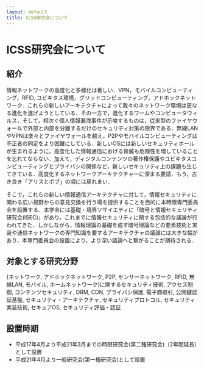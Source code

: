 ```yaml
---
layout: default
title: ICSS研究会について
---
```


# ICSS研究会について

## 紹介
情報ネットワークの高度化と多様化は著しい．VPN，モバイルコンピューティング，RFID, ユビキタス環境，グリッドコンピューティング，アドホックネットワーク．これらの新しいアーキテクチャによって我々のネットワーク環境は更なる進化を遂げようとしている．その一方で，進化するワームやコンピュータウィルス，そして，相次ぐ個人情報漏洩事件が示唆するものは，従来型のファイヤウォールで外部と内部を分離するだけのセキュリティ対策の限界である．無線LANやVPNは楽々とファイヤウォールを越え，P2Pやモバイルコンピューティングは不正者の同定をより困難にしている．新しいOSには新しいセキュリティホールが生まれるように，高度化した情報通信における脅威も危険性を増していることを忘れてならない．加えて，ディジタルコンテンツの著作権保護やユビキタスコンピューティングとプライバシの関係など，新しいセキュリティ上の課題も生じてきている．高度化するネットワークアーキテクチャーに深まる要請．もう，古き良き「アリスとボブ」の頃には戻れまい．

そこで，これらの新しい情報通信アーキテクチャに対して，情報セキュリティに関わる広い視野からの意見交換を行う場を提供することを目的に本時限専門委員会を設置する．本学会には基礎・境界ソサイエティに「暗号と情報セキュリティ研究会(ISEC)」があり，これまでに情報セキュリティに関する包括的な議論が行われてきた．しかしながら，情報理論の基礎を成す暗号理論などの要素技術と実装や通信ネットワークの専門知識を要するアーキテクチャの議論には大きな幅があり，本専門委員会の設置により，より深い議論へと繋がることが期待される．

## 対象とする研究分野
{ネットワーク, 
アドホックネットワーク, 
P2P, 
センサーネットワーク, 
RFID, 
無線LAN, 
モバイル, 
ホームネットワーク}に関するセキュリティ技術, 
アクセス制御, 
コンテンツセキュリティ, 
DRM, 
CDN, 
プライバシ保護, 
電子商取引, 
公開鍵認証基盤, 
セキュリティ・アーキテクチャ, 
セキュリティプロトコル, 
セキュリティ実装技術, 
セキュアOS, 
セキュリティ評価・認証

## 設置時期
- 平成17年4月より平成21年3月までの時限研究会(第二種研究会)（2年間延長）として設置
- 平成21年4月より一般研究会(第一種研究会)として設置
